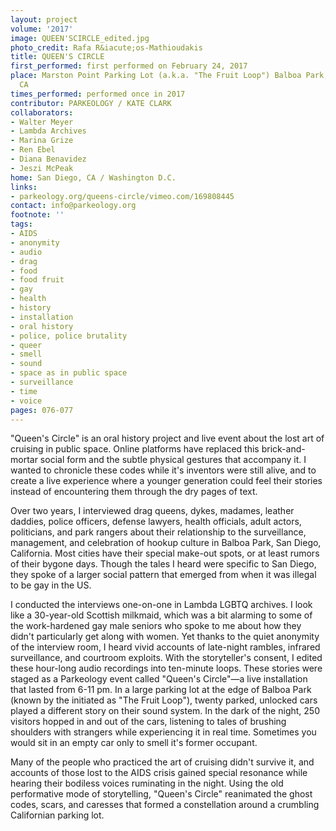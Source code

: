 ```yaml
---
layout: project
volume: '2017'
image: QUEEN'SCIRCLE_edited.jpg
photo_credit: Rafa R&iacute;os-Mathioudakis
title: QUEEN'S CIRCLE
first_performed: first performed on February 24, 2017
place: Marston Point Parking Lot (a.k.a. "The Fruit Loop") Balboa Park, San Diego,
  CA
times_performed: performed once in 2017
contributor: PARKEOLOGY / KATE CLARK
collaborators:
- Walter Meyer
- Lambda Archives
- Marina Grize
- Ren Ebel
- Diana Benavidez
- Jeszi McPeak
home: San Diego, CA / Washington D.C.
links:
- parkeology.org/queens-circle/vimeo.com/169808445
contact: info@parkeology.org
footnote: ''
tags:
- AIDS
- anonymity
- audio
- drag
- food
- food fruit
- gay
- health
- history
- installation
- oral history
- police, police brutality
- queer
- smell
- sound
- space as in public space
- surveillance
- time
- voice
pages: 076-077
---
```


"Queen's Circle" is an oral history project and live event about the lost art of cruising in public space. Online platforms have replaced this brick-and-mortar social form and the subtle physical gestures that accompany it. I wanted to chronicle these codes while it's inventors were still alive, and to create a live experience where a younger generation could feel their stories instead of encountering them through the dry pages of text.

Over two years, I interviewed drag queens, dykes, madames, leather daddies, police officers, defense lawyers, health officials, adult actors, politicians, and park rangers about their relationship to the surveillance, management, and celebration of hookup culture in Balboa Park, San Diego, California. Most cities have their special make-out spots, or at least rumors of their bygone days. Though the tales I heard were specific to San Diego, they spoke of a larger social pattern that emerged from when it was illegal to be gay in the US.

I conducted the interviews one-on-one in Lambda LGBTQ archives. I look like a 30-year-old Scottish milkmaid, which was a bit alarming to some of the work-hardened gay male seniors who spoke to me about how they didn't particularly get along with women. Yet thanks to the quiet anonymity of the interview room, I heard vivid accounts of late-night rambles, infrared surveillance, and courtroom exploits. With the storyteller's consent, I edited these hour-long audio recordings into ten-minute loops. These stories were staged as a Parkeology event called "Queen's Circle"—a live installation that lasted from 6-11 pm. In a large parking lot at the edge of Balboa Park (known by the initiated as "The Fruit Loop"), twenty parked, unlocked cars played a different story on their sound system. In the dark of the night, 250 visitors hopped in and out of the cars, listening to tales of brushing shoulders with strangers while experiencing it in real time. Sometimes you would sit in an empty car only to smell it's former occupant.

Many of the people who practiced the art of cruising didn't survive it, and accounts of those lost to the AIDS crisis gained special resonance while hearing their bodiless voices ruminating in the night. Using the old performative mode of storytelling, "Queen's Circle" reanimated the ghost codes, scars, and caresses that formed a constellation around a crumbling Californian parking lot.
